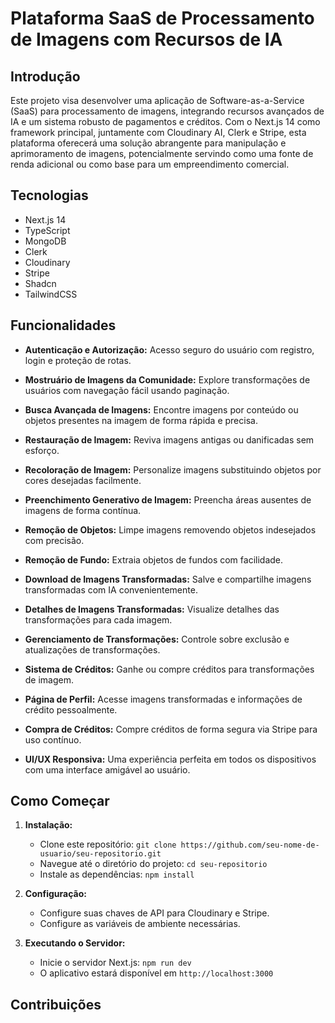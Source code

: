 # Plataforma SaaS de Processamento de Imagens com Recursos de IA

## Introdução

Este projeto visa desenvolver uma aplicação de Software-as-a-Service (SaaS) para processamento de imagens, integrando recursos avançados de IA e um sistema robusto de pagamentos e créditos. Com o Next.js 14 como framework principal, juntamente com Cloudinary AI, Clerk e Stripe, esta plataforma oferecerá uma solução abrangente para manipulação e aprimoramento de imagens, potencialmente servindo como uma fonte de renda adicional ou como base para um empreendimento comercial.

## Tecnologias

- Next.js 14
- TypeScript
- MongoDB
- Clerk
- Cloudinary
- Stripe
- Shadcn
- TailwindCSS

## Funcionalidades

- **Autenticação e Autorização:** Acesso seguro do usuário com registro, login e proteção de rotas.
  
- **Mostruário de Imagens da Comunidade:** Explore transformações de usuários com navegação fácil usando paginação.

- **Busca Avançada de Imagens:** Encontre imagens por conteúdo ou objetos presentes na imagem de forma rápida e precisa.

- **Restauração de Imagem:** Reviva imagens antigas ou danificadas sem esforço.

- **Recoloração de Imagem:** Personalize imagens substituindo objetos por cores desejadas facilmente.

- **Preenchimento Generativo de Imagem:** Preencha áreas ausentes de imagens de forma contínua.

- **Remoção de Objetos:** Limpe imagens removendo objetos indesejados com precisão.

- **Remoção de Fundo:** Extraia objetos de fundos com facilidade.

- **Download de Imagens Transformadas:** Salve e compartilhe imagens transformadas com IA convenientemente.

- **Detalhes de Imagens Transformadas:** Visualize detalhes das transformações para cada imagem.

- **Gerenciamento de Transformações:** Controle sobre exclusão e atualizações de transformações.

- **Sistema de Créditos:** Ganhe ou compre créditos para transformações de imagem.

- **Página de Perfil:** Acesse imagens transformadas e informações de crédito pessoalmente.

- **Compra de Créditos:** Compre créditos de forma segura via Stripe para uso contínuo.

- **UI/UX Responsiva:** Uma experiência perfeita em todos os dispositivos com uma interface amigável ao usuário.

## Como Começar

1. **Instalação:**
   - Clone este repositório: `git clone https://github.com/seu-nome-de-usuario/seu-repositorio.git`
   - Navegue até o diretório do projeto: `cd seu-repositorio`
   - Instale as dependências: `npm install`

2. **Configuração:**
   - Configure suas chaves de API para Cloudinary e Stripe.
   - Configure as variáveis de ambiente necessárias.

3. **Executando o Servidor:**
   - Inicie o servidor Next.js: `npm run dev`
   - O aplicativo estará disponível em `http://localhost:3000`

## Contribuições

